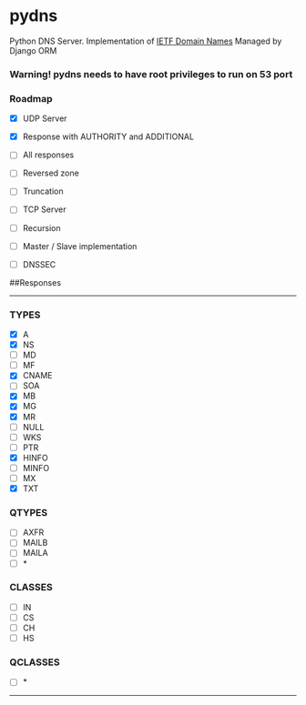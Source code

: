 # pydns
Python DNS Server. Implementation of [IETF Domain Names](https://tools.ietf.org/html/rfc1035)
Managed by Django ORM
### Warning! pydns needs to have root privileges to run on 53 port

### Roadmap 

- [x] UDP Server

- [x] Response with AUTHORITY and ADDITIONAL

- [ ] All responses

- [ ] Reversed zone

- [ ] Truncation

- [ ] TCP Server

- [ ] Recursion

- [ ] Master / Slave implementation

- [ ] DNSSEC

##Responses
** *
### TYPES
- [x] A
- [x] NS
- [ ] MD
- [ ] MF
- [x] CNAME
- [ ] SOA
- [x] MB
- [x] MG
- [x] MR 
- [ ] NULL
- [ ] WKS
- [ ] PTR
- [X] HINFO
- [ ] MINFO
- [ ] MX
- [x] TXT
### QTYPES
- [ ] AXFR
- [ ] MAILB
- [ ] MAILA
- [ ] \* 
### CLASSES
- [ ] IN
- [ ] CS
- [ ] CH
- [ ] HS
### QCLASSES
- [ ] \*
** *